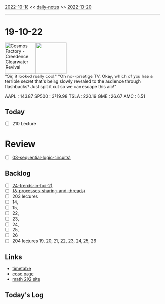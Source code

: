 [2022-10-18](daily_notes/2022-10-18) << [daily-notes](notes/daily-notes.md) >> [2022-10-20](daily_notes/2022-10-20)

---
# 19-10-22
<a href='spotify:album:4GLxEXWI3JiRKp6H7bfTIK'><img src='https://i.scdn.co/image/ab67616d0000b27361834aa14b97a7d9c693134f' alt='Cosmos Factory - Creedence Clearwater Revival' height=100></a><img src='https://imgs.xkcd.com/comics/space_adventure.png' height=100>
<br>"Sir, it looked really cool." "Oh no--prestige TV. Okay, which of you has a terrible secret that's being slowly revealed to the audience through flashbacks? Just spit it out so we can escape this arc!"

AAPL : 143.87 
SP500 : 3719.98 
TSLA : 220.19
GME : 26.67
AMC : 6.51

## Today

- [ ] 210 Lecture

# Review
- [ ] [03-sequential-logic-circuits)](notes/03-sequential-logic-circuits.md)

## Backlog
- [ ] [24-trends-in-hci-2)](notes/24-trends-in-hci-2.md)
- [ ] [18-processes-sharing-and-threads)](notes/18-processes-sharing-and-threads.md)
- [ ] 203 lectures 
- [ ] 14, 
- [ ] 15, 
- [ ] 22, 
- [ ] 23, 
- [ ] 24, 
- [ ] 25, 
- [ ] 26
- [ ] 204 lectures 19, 20, 21, 22, 23, 24, 25, 26

## Links
- [timetable](https://i.imgur.com/9ghbvAG.png)
- [cosc page](https://cosc203.cspages.otago.ac.nz)
- [math 202 site](https://www.maths.otago.ac.nz/?resOLAF)

## Today's Log